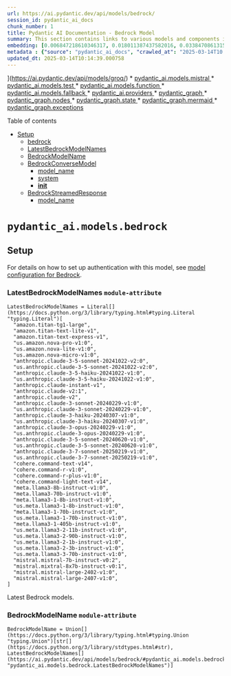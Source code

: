 ```yaml
---
url: https://ai.pydantic.dev/api/models/bedrock/
session_id: pydantic_ai_docs
chunk_number: 1
title: Pydantic AI Documentation - Bedrock Model
summary: This section contains links to various models and components in the Pydantic AI framework, including models like Mistral, Test, Function, and Fallback, as well as providers and graph-related elements.
embedding: [0.006847218610346317, 0.018011387437582016, 0.03384708613157272, -0.02219752036035061, 0.02935800887644291, 0.021357538178563118, -0.03224974498152733, -0.03472837805747986, -0.014527533203363419, 0.005146602168679237, 0.004062201362103224, -0.06449948996305466, -0.017446810379624367, -0.05067423731088638, 0.004857428837567568, 0.023120122030377388, -0.04089741408824921, 0.054557427763938904, -0.02966095320880413, 0.009184706024825573, 0.04651564732193947, -0.05428202450275421, 0.022362761199474335, -0.004389242734760046, 0.01825924962759018, 0.03191926330327988, -0.014004266820847988, 0.013329528272151947, -0.0266177449375391, 0.02004937268793583, 0.029082605615258217, -0.03756503388285637, -0.02088935300707817, -0.005260206293314695, -0.018754975870251656, -0.01879628747701645, 0.006843775976449251, -0.020118223503232002, -0.007993585430085659, 0.026727907359600067, 0.0018486457411199808, -0.03541688621044159, 0.013790829107165337, -0.0032566459849476814, -0.06229626387357712, 0.02285848744213581, -0.002168802311643958, 0.021440159529447556, 0.02831147611141205, 0.03459067642688751, -0.053786296397447586, 0.01030697487294674, -0.048829033970832825, -0.03263531252741814, 0.011167610995471478, -0.03351660072803497, -0.023849939927458763, 0.022748326882719994, 0.0224729236215353, -0.04563435539603233, -0.003607785329222679, 0.023023730143904686, -0.014513762667775154, 0.03781289607286453, 2.104523628077004e-05, -0.017240257933735847, -0.07149474322795868, -0.010155502706766129, -0.02467615157365799, 0.005776587873697281, 0.005680196452885866, 0.0315612368285656, -0.06571126729249954, -0.007311962079256773, -0.018892677500844002, -0.0393826961517334, 0.015808159485459328, 0.07948143780231476, -0.0078903092071414, -0.01960872672498226, -0.002623218111693859, 0.01242758147418499, 0.016014711931347847, -0.028724581003189087, 0.029936356469988823, -0.015381284058094025, -0.0236020777374506, -0.031671397387981415, -0.04111773893237114, -0.0025750224012881517, -0.05072931945323944, -0.07204554975032806, 0.00014878241927362978, 0.024607300758361816, 0.029302928596735, -0.02569514326751232, 0.01828679069876671, -0.03315857797861099, -0.005635443609207869, -0.01861727423965931, 0.0022101127542555332, -0.022872257977724075, -0.028449177742004395, 0.00214126193895936, 0.034150030463933945, 0.0025027289520949125, 0.05331811308860779, -0.016551747918128967, -9.811248310143128e-05, 0.0036559810396283865, -0.1335155963897705, -0.030321922153234482, 0.036986686289310455, 0.008571933023631573, -0.05042637512087822, -0.014968178234994411, -0.03186418116092682, 0.03618801757693291, -0.0050295558758080006, -0.03211204335093498, -0.01602848246693611, 0.017735984176397324, 0.03362676501274109, -0.005373809952288866, 0.011071219108998775, 0.03538934513926506, 0.007229341194033623, -0.035169024020433426, -0.058110132813453674, -0.04998572915792465, 0.007188030518591404, -0.009570270776748657, 0.0029141129925847054, -0.026576435193419456, -0.022211289033293724, 0.0016679122345522046, -0.036243095993995667, 0.015353742986917496, -0.007663101423531771, 0.019223162904381752, -0.02866950072348118, -0.01295084785670042, -0.008475542068481445, 0.01159448642283678, -0.0050949640572071075, 0.036601122468709946, -0.016179954633116722, 0.006031335797160864, -0.036683741956949234, 0.04935230314731598, 0.024634839966893196, 0.02186703495681286, -0.00768375676125288, 0.008826681412756443, -0.017116324976086617, -0.03687652572989464, 0.04728677496314049, 0.013226252049207687, 0.019443484023213387, -0.0465431846678257, 0.021371308714151382, 0.014734085649251938, -0.024607300758361816, 0.01572553813457489, -0.009184706024825573, 0.017625821754336357, -0.05006835237145424, -0.014444911852478981, -0.05290500819683075, -0.0800873264670372, 0.030569784343242645, 0.01879628747701645, -0.02866950072348118, -0.044918306171894073, 0.006509849335998297, 0.002519941655918956, -0.05530101805925369, 0.003456313628703356, -0.03406740725040436, -0.015973400324583054, 0.022211289033293724, 0.008537507615983486, -0.03649095818400383, -0.03183664008975029, 0.012689215131103992, -0.008888646960258484, -0.002370191039517522, 0.006502964533865452, 0.03351660072803497, 0.0478651225566864, 0.014403601177036762, 0.036298178136348724, 0.03395724669098854, 0.02339552529156208, 0.01679961197078228, -0.014665234833955765, 0.023698467761278152, -0.016896001994609833, 0.055273476988077164, 0.02521318756043911, -0.006785253062844276, 0.005563150160014629, 0.011319082230329514, -0.019002839922904968, -0.019884129986166954, 0.0111882658675313, -0.0572839230298996, 0.014899327419698238, -0.05827537551522255, 0.009198475629091263, 0.0157806184142828, -0.02017330378293991, -0.018245479092001915, 0.025075485929846764, 0.026961999014019966, -0.01320559624582529, -0.051280125975608826, -0.016937313601374626, 0.01590454950928688, 0.038391243666410446, -0.027636738494038582, 0.057008519768714905, 0.043816693127155304, 0.012730525806546211, -0.0022565871477127075, 0.009721742011606693, 0.03244252875447273, -0.04648810625076294, 0.0556865818798542, 0.01623503491282463, 0.020999513566493988, 0.013102320022881031, -0.015918320044875145, -0.01375640369951725, -0.024510908871889114, -0.02040739730000496, -0.010940402746200562, 0.015987170860171318, 0.0472041554749012, -0.05150044709444046, -0.03552704676985741, -0.010492872446775436, -0.023285362869501114, 0.05221649631857872, 0.03902466967701912, 0.002879687584936619, -0.004785135388374329, -0.05433710291981697, -0.007635561283677816, 0.030982891097664833, 0.05543871968984604, -0.01330887246876955, 0.0041654775850474834, -0.03621555492281914, -0.02971603348851204, -0.002797066466882825, -0.03357168287038803, -0.02858687937259674, -0.03439789265394211, -0.01020369865000248, -0.02667282521724701, 0.018369412049651146, -0.05444726720452309, -0.007318847347050905, -0.03357168287038803, -0.024331895634531975, -0.015119650401175022, -0.010417136363685131, -0.026782987639307976, -0.04679105058312416, -0.0005400489899329841, 0.024276815354824066, 0.01222102902829647, -0.042742617428302765, -0.02216997928917408, 0.015477675013244152, -0.006764597725123167, 0.004578582476824522, 0.015271122567355633, 0.027402644976973534, 0.030184220522642136, 0.03475591912865639, 0.03150615841150284, 0.04731431603431702, -0.030266841873526573, 0.03348906338214874, -0.014734085649251938, 0.004272196441888809, -0.0010310417274013162, 0.010437791235744953, 0.047396935522556305, 0.013777058571577072, 0.039547938853502274, -0.043816693127155304, 0.044092096388339996, -0.059156663715839386, 0.07612151652574539, -0.009308637119829655, 0.018782516941428185, -0.0036009002942591906, 0.04761726036667824, -0.035885073244571686, -0.01918185129761696, -0.035224102437496185, -0.012344960123300552, 0.01253085769712925, 0.00030380443786270916, -0.024689920246601105, 0.010802701115608215, -0.04621270298957825, -0.02613578923046589, 0.034177571535110474, -0.013942300342023373, -0.04610254243016243, -0.02999143861234188, -0.019705118611454964, 0.03263531252741814, -0.0028607535641640425, 0.036986686289310455, -0.0017539758700877428, -0.0111882658675313, -0.04836085066199303, 0.030679946765303612, 0.017460579052567482, -0.01396295614540577, 0.005053653847426176, -0.008585703559219837, -0.042329512536525726, -0.030982891097664833, -0.018341870978474617, 0.0008262104238383472, -0.02032477594912052, -0.010692539624869823, 0.010678769089281559, 0.012165947817265987, -0.005804128013551235, -0.00886110682040453, 0.022762097418308258, -0.015037029050290585, 0.025915466248989105, -0.024221735075116158, -0.008792256005108356, 0.0007091639563441277, 0.0059452722780406475, -0.02855934016406536, -0.02491024322807789, -0.003344430821016431, 0.021371308714151382, -0.01927824318408966, 0.02178441360592842, -0.005704294424504042, -0.007656216621398926, 0.005318729672580957, 0.0046577611938118935, -0.049875568598508835, 0.018507113680243492, 0.027457725256681442, 0.017680902034044266, -0.009873214177787304, 0.03428773209452629, -0.04169608652591705, 0.04334850609302521, -0.04400947317481041, -0.015491445548832417, 0.0064375558868050575, -0.010899092070758343, 0.010437791235744953, -0.015808159485459328, 0.010224353522062302, -0.034480515867471695, -0.006389360409229994, -0.020875582471489906, -0.004616450518369675, -0.015450134873390198, 0.006592470686882734, -0.02431812696158886, 0.002494122600182891, 0.008888646960258484, 0.012833802029490471, 0.009604696184396744, 0.02787083014845848, 0.029082605615258217, 0.011016138829290867, 0.0038040103390812874, 0.0423019714653492, 0.007945390418171883, -0.03321366012096405, 0.031974341720342636, -0.022748326882719994, 0.03249761089682579, 0.0209168940782547, -0.01960872672498226, 0.02398764155805111, -0.015160961076617241, 0.008317184634506702, 0.016303885728120804, 0.02559875324368477, 0.016551747918128967, 0.031230753287672997, 0.0431557223200798, 0.017267797142267227, -0.015505215153098106, -0.001298699527978897, -0.002946817083284259, 0.02820131555199623, -0.013439688831567764, 0.04186132550239563, 0.04483568295836449, 0.005514954682439566, -0.013777058571577072, 0.037372250109910965, -0.0171025563031435, 0.008647669106721878, -0.029550792649388313, 0.008358495309948921, -0.05433710291981697, 0.04354128986597061, 0.002155032241716981, 0.008675209246575832, 0.05367613583803177, -0.0016162741230800748, -0.10349662601947784, -0.016579288989305496, -0.014307210221886635, -0.029495712369680405, 0.050123430788517, 0.048471011221408844, -0.0758461132645607, 0.015436364337801933, -0.036353256553411484, 0.03186418116092682, 0.0035492621827870607, 0.0572839230298996, -0.01263413392007351, 0.03390216827392578, -0.02608070895075798, -0.04373406991362572, 0.03996104374527931, 0.006165595259517431, -0.024896472692489624, 0.06009303778409958, -0.009659776464104652, -0.048057906329631805, 0.0146514642983675, -0.03907975181937218, -0.0138734495267272, 0.015973400324583054, -0.04031906649470329, -0.026576435193419456, -0.041338060051202774, 0.014830476604402065, 0.0031051740515977144, 0.008220793679356575, 1.8422986613586545e-05, 0.010334515012800694, -2.156968548661098e-05, 0.07744345813989639, 0.02252800390124321, 0.041282981634140015, -0.02022838406264782, 0.021192297339439392, 0.01521604135632515, -0.039107292890548706, -0.0028865726199001074, 0.004310064483433962, -0.02999143861234188, 0.006582142785191536, -0.0012771835317835212, 0.02258308418095112, -0.063508041203022, 0.03211204335093498, -0.029908817261457443, -0.029550792649388313, -0.006695746909826994, 0.01062368880957365, -0.013061009347438812, -0.01397672574967146, -0.003501066705211997, 0.000737134600058198, 0.027788210660219193, -0.01397672574967146, -0.029468171298503876, -0.009880099445581436, 0.013067894615232944, -0.03034946136176586, 0.07017280161380768, -0.022280139848589897, -0.04073217138648033, 0.020696571096777916, 0.016703220084309578, -0.029468171298503876, 0.0011782104847952724, 0.04263245686888695, -0.017143866047263145, 0.044202256947755814, -0.003828108310699463, -0.021082134917378426, -0.02733379416167736, -0.0027351006865501404, -0.05183093249797821, -0.01602848246693611, 0.0011790711432695389, -0.001488039386458695, 0.07342256605625153, 0.030156679451465607, 0.0039038441609591246, -0.0029588660690933466, 0.03470083698630333, -0.04425733909010887, 0.04263245686888695, -0.02927538938820362, 0.026535123586654663, 0.03792305663228035, 0.027788210660219193, 0.028531799092888832, 0.02252800390124321, -0.013088549487292767, 0.021467700600624084, -0.002871081233024597, 0.007229341194033623, -0.0013400099705904722, -0.013611816801130772, -0.01181480847299099, -0.008957497775554657, -0.01915431208908558, 0.0010542789241299033, -0.031285833567380905, -0.01572553813457489, 0.0066716489382088184, -0.01638650707900524, 0.020600179210305214, -0.024868933483958244, -0.004819560796022415, -0.021137217059731483, -0.022156208753585815, 0.0005232666153460741, 0.01942971535027027, -0.03613293543457985, -0.001761721563525498, -0.0005447824951261282, -0.00953584536910057, 0.025020405650138855, -0.037675194442272186, 0.029137687757611275, 0.008468656800687313, 0.02375354990363121, 0.024373207241296768, -0.0262872613966465, 0.0010671884519979358, 0.010609918273985386, 0.03497624024748802, -0.0037764699663966894, -0.0043548173271119595, -0.052409280091524124, 0.010279434733092785, -0.0006304157432168722, -0.015160961076617241, 0.0034253306221216917, 0.02345060557126999, 0.03852894529700279, -0.00877160020172596, -0.025226958096027374, 0.01805269718170166, 0.025653833523392677, -0.04483568295836449, 0.052767302840948105, 0.019801508635282516, 0.025667604058980942, 0.003907286562025547, -0.023120122030377388, 0.0012160784099251032, -0.010038456879556179, -0.014789165928959846, -0.007800803054124117, 0.017956305295228958, -0.0013847630470991135, 0.012999043799936771, 0.016689449548721313, 0.0170061644166708, -0.01718517579138279, -0.04943492263555527, -0.03293825313448906, 0.009687316603958607, -0.008172597736120224, -0.07678248733282089, -0.002015609061345458, 0.00433416198939085, -0.021054595708847046, 0.0027798537630587816, 0.0050192284397780895, 0.013288217596709728, -0.028697041794657707, 0.004647433757781982, 0.022817177698016167, -0.008000470697879791, -0.020930662751197815, 0.056264929473400116, 0.009198475629091263, -0.04367899149656296, 0.02715478278696537, 0.01366689708083868, -0.017116324976086617, -0.007263766601681709, 0.0566229522228241, -0.024386977776885033, 0.009694201871752739, 0.02703084982931614, 0.017419269308447838, -0.0364634208381176, 0.03321366012096405, -0.028862282633781433, 0.00515348743647337, 0.016868462786078453, -0.05480528995394707, -0.03902466967701912, 0.005043325945734978, -0.031010430306196213, -0.007305076811462641, 0.01602848246693611, -0.05472267046570778, -0.011752842925488949, 0.01739172823727131, 0.03442543372511864, -0.0044787488877773285, 0.015477675013244152, -0.010802701115608215, -0.00820702314376831, 0.021798184141516685, -0.033736925572156906, 0.03932761400938034, -0.006747385021299124, 0.003955482505261898, 0.042026568204164505, 0.026452504098415375, -0.017983846366405487, 0.01774975284934044, 0.019622497260570526, -0.005260206293314695, 0.008633898571133614, -0.044808145612478256, 0.0371243879199028, 0.05249189957976341, -0.006785253062844276, -0.019044149667024612, 0.023326674476265907, -0.044918306171894073, 0.00760113587602973, -0.0013632471673190594, -0.0004974475014023483, -0.004027775954455137, -0.0022703574504703283, -0.040566932410001755, -0.007993585430085659, -0.0011386212427169085, 0.005401350557804108, -0.012351845391094685, -0.008950612507760525, -0.023106351494789124, -0.019650038331747055, 0.03172647953033447, -0.026204640045762062, 0.014568843878805637, 0.01463769469410181, -0.03434281423687935, -0.039823342114686966, 0.02756788767874241, 0.012496432289481163, 0.01790122501552105, -0.006434113718569279, 0.0060037956573069096, 0.022046048194169998, 0.006482309196144342, 0.027320023626089096, 0.029302928596735, -0.003872861387208104, 0.003220499260351062, 0.010713194496929646, -0.040153827518224716, -0.05466758832335472, 0.04750709980726242, 0.00732573214918375, 0.04830576851963997, -0.05147290974855423, 0.01144301425665617, 0.050206054002046585, -0.029413091018795967, 0.03205696493387222, 0.033406440168619156, 0.007015903480350971, 0.01304035447537899, 0.025020405650138855, -0.022486692294478416, -0.018176628276705742, 0.00016965283430181444, 0.05147290974855423, -0.030184220522642136, -0.022032277658581734, 0.015229811891913414, 0.007394582964479923, -0.1158897802233696, -0.0002941222919616848, -0.000504762923810631, -0.014665234833955765, 0.0012375942897051573, -0.02303750067949295, 0.011477439664304256, 0.012468892149627209, 0.022238830104470253, 0.01864481531083584, -0.03481099754571915, -0.013742633163928986, 0.018892677500844002, -0.01999429240822792, 0.02738887444138527, -0.006895414553582668, 0.01721271686255932, -0.0014148852787911892, 0.06108449026942253, -0.002127491869032383, 0.0027368220034986734, 0.004224000498652458, 0.011663337238132954, -0.021949656307697296, -0.007435893639922142, -0.0001712665252853185, -0.0005017506773583591, 0.0069195120595395565, -0.0004935746546834707, -0.015863239765167236, -0.019030379131436348, -0.006330837029963732, -0.005384137853980064, -0.01227610930800438, 0.003413281636312604, -0.0067404997535049915, -0.00015244011592585593, -0.05246436223387718, 0.03784043714404106, 0.0031619761139154434, 0.024400746449828148, -0.018135318532586098, -0.005683639086782932, -0.03784043714404106, -0.016124872490763664, 0.021564092487096786, -0.006719844415783882, -0.011222691275179386, 0.028807202354073524, -0.019292013719677925, -0.017143866047263145, -0.004330719355493784, 0.01125023141503334, -0.0034356582909822464, -0.004433996044099331, 0.0013744353782385588, -0.008833566680550575, 0.036270637065172195, -0.008096861653029919, -0.04690121114253998, 0.05320794880390167, -0.005105291958898306, 0.016124872490763664, 0.007057213690131903, 0.016276344656944275, -0.013136745430529118, -0.01892021857202053, -0.012386270798742771, -0.0055183968506753445, 0.0008602055022493005, -0.008578818291425705, -0.028366556391119957, -0.015835698693990707, -0.0063032968901097775, 0.021054595708847046, 0.02861442044377327, 0.006888529285788536, 0.05045391619205475, 0.025171877816319466, 0.008351610042154789, -0.028160003945231438, -0.0031774675007909536, 0.006926397327333689, 0.04048430919647217, -0.0173366479575634, 0.0052085681818425655, 0.003742044558748603, -0.0004578582593239844, -0.030514704063534737, -0.03357168287038803, -0.01205578725785017, -0.017708443105220795, 0.0073463874869048595, 0.013274447061121464, -0.0034081179182976484, 0.018754975870251656, -0.03390216827392578, 0.013322643004357815, -0.07171506434679031, -0.003869418753311038, 0.021109675988554955, 0.008420460857450962, 0.04871887341141701, 0.012179718352854252, -0.0003866406623274088, -0.00797981582581997, 1.0085576462870449e-07, -0.03423264995217323, -0.005115619394928217, 0.007621791213750839, 0.009825019165873528, 0.01641404628753662, 0.016868462786078453, -0.04081479460000992, 0.02935800887644291, -0.0057456050999462605, 0.04648810625076294, 0.0034494283609092236, -0.042770158499479294, 0.04458782076835632, 0.006062319036573172, 0.0032445972319692373, -0.055961985141038895, 0.0005452128243632615, 0.01087843719869852, -0.004564812406897545, 0.02625972032546997, 0.02306503988802433, -0.0017057802760973573, -0.005938387475907803, -0.01081647165119648, 0.030129140242934227, -0.005391023121774197, 0.02569514326751232, 0.019718889147043228, 0.015711767598986626, 0.03255268931388855, -0.033792003989219666, -0.0019433157285675406, -0.027581658214330673, 0.006847218610346317, 0.016482897102832794, 0.0037110617849975824, 0.013749518431723118, -0.033351361751556396, 0.020999513566493988, -0.00948764942586422, 0.01392164546996355, 0.003442543325945735, 0.020779192447662354, -0.03139599412679672, 0.04929722100496292, 0.026452504098415375, 0.02488270401954651, -0.06807973980903625, -0.008151942864060402, -0.00675082765519619, 0.013129860162734985, 0.020930662751197815, 0.004860871005803347, -0.017267797142267227, 0.0014527533203363419, -0.00839980598539114, -0.0092810969799757, 0.009260441176593304, 0.0029588660690933466, 0.026865608990192413, 0.011215806007385254, 0.00234609330072999, -0.0033375457860529423, -0.03136845678091049, -0.022252600640058517, -0.0073463874869048595, -0.016882233321666718, 0.01838318072259426, 0.0431557223200798, 0.01520227175205946, -0.01099548302590847, 0.027857061475515366, -0.006592470686882734, 0.03368184342980385, -0.000954445160459727, -0.017598282545804977, -0.002067247172817588, 0.002812557853758335, -0.04288031905889511, 0.03748241066932678, 0.008509967476129532, 0.02933046966791153, -0.0004978778306394815, -0.004368587397038937, -0.0020655260886996984, -0.06356312334537506, -0.01047221664339304, 0.014582613483071327, -0.019884129986166954, 0.023106351494789124, -0.001049115089699626, 0.008709634654223919, 0.02145393006503582, -0.02017330378293991, 0.05543871968984604, 0.015615376643836498, -0.015863239765167236, -0.008936842903494835, -0.008172597736120224, 0.01556029636412859, -0.005112176761031151, 0.03574737161397934, 0.06306739151477814, 0.020958203822374344, -0.016606830060482025, -0.046295322477817535, -0.01713009551167488, 0.06345295906066895, 0.011539405211806297, -0.013288217596709728, 0.040594469755887985, -0.024304356426000595, 0.0004171932232566178, -0.010210583917796612, 0.030569784343242645, 0.015381284058094025, -0.0035165580920875072, 0.01894775778055191, 0.015160961076617241, -0.015808159485459328, 0.003645653370767832, -0.014073117636144161, 0.01879628747701645, -0.03398478776216507, 0.03541688621044159, -0.014527533203363419, -0.017680902034044266, 0.029578331857919693, -0.002454533474519849, -0.021206067875027657, -0.019594956189393997, -0.01351542491465807, -0.009818133898079395, 0.03439789265394211, 0.0048471009358763695, -0.04208165034651756, 0.042384594678878784, 0.009646006859838963, -0.038115840405225754, -0.0092810969799757, -0.006771482992917299, 0.04563435539603233, -0.015133420936763287, -0.02291356772184372, 0.016331424936652184, -0.021192297339439392, 0.010424021631479263, -0.03247006982564926, -0.04221935197710991, 0.005965927615761757, 0.011821693740785122, -0.034508053213357925, 0.008627013303339481, -0.030129140242934227, -0.043073102831840515, 0.03387462720274925, 0.008737174794077873, -0.0061242845840752125, -0.02068280056118965, 0.01629011519253254, 0.018782516941428185, -0.004812675528228283, 0.01412819791585207, 0.04646056517958641, 0.03318611904978752, 0.03224974498152733, 0.05695343762636185, 0.0037764699663966894, -0.02766427770256996, 0.004767922684550285, 0.0304320827126503, -0.01186300441622734, 0.013088549487292767, 0.013701322488486767, 0.04293540120124817, 0.04114528000354767, 0.004788578022271395, -0.0024063377641141415, 0.03139599412679672, -0.009825019165873528, 0.012654789723455906, -0.0021842936985194683, 0.028366556391119957, 0.02211489900946617, 0.007387698162347078, -0.009040119126439095, -0.026218410581350327, 0.048443470150232315, 0.0182317104190588, 0.009646006859838963, 0.010809586383402348, 0.03464575484395027, 0.013508540578186512, 0.0005662983749061823, -0.0025130566209554672, -0.01674453169107437, 0.04257737472653389, 0.004977917764335871, -0.0016696335515007377, 0.028862282633781433, 0.019168080762028694, -0.020834272727370262, -0.01820416934788227, -0.01677207089960575, -0.01810777746140957, -0.02106836624443531, 0.0029605873860418797, -0.019526105374097824, -0.01659305952489376, -0.012716755270957947, -0.0036422109697014093, -0.011532519944012165, -0.011911200359463692, -0.003580245189368725, 0.0028073941357433796, 0.002098230179399252, -0.025529902428388596, -0.009260441176593304, 0.024813853204250336, 0.016964852809906006, -0.0197877399623394, -0.0019123328384011984, -0.00032962352270260453, -0.033131036907434464, 0.03332382068037987, 0.02186703495681286, -0.010107307694852352, -0.001446728827431798, -0.025708913803100586, 0.005156930070370436, 0.010224353522062302, -0.009811248630285263, 0.025378430262207985, -0.002414944116026163, -0.061690375208854675, 0.013721978291869164, 0.027264943346381187, 0.0021051152143627405, 0.01641404628753662, 0.020820502191781998, 0.0014226310886442661, -0.0028728025499731302, 0.03643587976694107, 0.010148617438971996, -0.013694437220692635, 0.03395724669098854, 0.020393626764416695, 0.020517557859420776, 0.005838553421199322, 0.015436364337801933, -0.009343062527477741, -0.0021481469739228487, 0.07336748391389847, 0.004805790726095438, 0.01730910874903202, -0.012565283104777336, -0.021385079249739647, 0.00356991752050817, 0.010720079764723778, 0.04753463715314865, 0.050949640572071075, -0.040539391338825226, 0.025144336745142937, 0.005773145239800215, 0.019567416980862617, 0.004812675528228283, -0.010382710956037045, 0.00039524701423943043, -0.018686125054955482, -0.007112294435501099, -0.014747856184840202, -0.017818603664636612, -0.010389596223831177, 4.972861643182114e-05, -0.003542377147823572, 0.01820416934788227, -0.002266914816573262, -0.019195621833205223, -0.057063598185777664, -0.005976255051791668, -0.014141968451440334, 0.007821458391845226, 0.013240021653473377, 0.01685469225049019, -0.010905977338552475, -0.006998690776526928, 0.001206611399538815, -0.008957497775554657, -0.013845909386873245, 0.026865608990192413, -0.02718232199549675, -0.004812675528228283, 0.015257352031767368, 0.02160540223121643, 0.021798184141516685, 0.01087843719869852, 0.008468656800687313, 0.002597399055957794, -0.08438362181186676, -0.001370132202282548, 0.012875111773610115, -0.016427816823124886, -0.0018813499482348561, 0.009143395349383354, -0.005239550955593586, -0.02488270401954651, 0.0016894281143322587, 0.003693849081173539, -0.019016608595848083, -0.01377017330378294, -0.001007804530672729, 0.02521318756043911, 0.01841072179377079, -0.01385967992246151, -0.013818369247019291, 0.025887925177812576, 0.007477204315364361, -0.00990763958543539, -0.01412819791585207, 0.0007349830120801926, -0.005731834564357996, -0.014052461832761765, -0.00881979614496231, 0.023133890703320503, 0.02623218111693859, -0.0278432909399271, -0.0037661425303667784, -0.05838553607463837, 0.011532519944012165, -0.020903123542666435, -0.04478060454130173, -0.0010560001246631145, -0.0353342667222023, -0.01659305952489376, 0.006434113718569279, 0.0005916871596127748, 0.0038349933456629515, -0.0044684214517474174, 0.008723405189812183, 0.0359952338039875, 0.0011024745181202888, 0.08377773314714432, 0.007573595270514488, -0.015298662707209587, -0.022968649864196777, -0.011401703581213951, -0.017735984176397324, 0.003910729195922613, 0.01808023825287819, -0.01695108413696289, -0.01613864302635193, -0.007738837506622076, 0.040236447006464005, 0.016372736543416977, 0.007174260448664427, 0.019347093999385834, -0.011023024097084999, 0.03219466656446457, 0.01644158735871315, 0.043844230473041534, 0.037730276584625244, 0.031203212216496468, 0.025612521916627884, 0.011133185587823391, -0.03511394187808037, -0.0025164992548525333, -0.015642916783690453, 0.0006678533973172307, 0.005835110787302256, 0.039162375032901764, 0.03965809941291809, -0.032745473086833954, -0.024015182629227638, -0.022486692294478416, 0.028091153129935265, -0.017143866047263145, 0.000552097917534411, -0.0057662599720060825, -0.012744295410811901, 0.017804834991693497, -0.01909922994673252, 0.03907975181937218, 0.017956305295228958, -0.020696571096777916, -0.016964852809906006, -0.014802936464548111, 0.0157806184142828, -0.01320559624582529, -0.0066647641360759735, -0.006878201849758625, 0.012441352009773254, -0.007539169862866402, 0.010038456879556179, -0.005432333331555128, -0.016703220084309578, 0.0031327144242823124, -0.025791535153985023, -0.002277242485433817, 0.04500092566013336, 0.010238124057650566, 0.02416665479540825, -0.010899092070758343, 0.008448000997304916, -0.006379032973200083, 0.0001713741075946018, -0.0016352081438526511, -0.05254698172211647, 0.016276344656944275, 0.004630220588296652, 0.004705956671386957, 0.024221735075116158, -0.0091158552095294, 0.0069367247633636, -0.0024889588821679354, -0.0075804805383086205, 0.0044787488877773285, -0.007449663709849119, -0.007986700162291527, -0.012462006881833076, 0.01377017330378294, 0.04354128986597061, -0.0057559325359761715, -0.015463904477655888, -0.004595795180648565, 0.026535123586654663, -0.02646627277135849, -0.025295808911323547, -0.009157164953649044, -0.011208920739591122, -0.029550792649388313, 0.011036793701350689, 0.04329342395067215, 0.0170061644166708, -0.008172597736120224, 0.024373207241296768, 0.025350889191031456, 0.026755446568131447, -0.005112176761031151, 0.022610625252127647, 0.0227070152759552, 0.024717461317777634, 0.037317171692848206, -0.004802348092198372, -0.044202256947755814, 0.02291356772184372, -0.043431125581264496, 0.017460579052567482, 0.024607300758361816, -0.02234899066388607, -0.014376061037182808, 0.02894490398466587, 0.014761625789105892, 0.012372501194477081, 0.018878906965255737, 0.018162859603762627, 0.01133973803371191, -0.00732573214918375, -0.010444676503539085, 0.029853735119104385, -0.033351361751556396, -0.041723623871803284, 0.011739073321223259, -0.006131169851869345, 0.01206955686211586, -0.009453224018216133, 0.026934459805488586, 0.018837597221136093, -0.014011151157319546, -0.009081429801881313, 0.0019278242252767086, -0.0013821811880916357, -0.009976490400731564, 0.0158770103007555, 0.0072431112639606, -0.014114427380263805, -0.0118010388687253, -0.008124402724206448, -0.014899327419698238, -0.0018882349831983447, -0.04469798132777214, 0.0467359684407711, 0.017240257933735847, 0.01608356274664402, 0.001771188573911786, 0.011023024097084999, 0.025075485929846764, -0.005322171840816736, -0.02444205805659294, 0.016193723306059837, -0.033103495836257935, 0.014197048731148243, -0.028889823704957962, -0.00477480748668313, 0.009315522387623787, 0.010059111751616001, 0.009721742011606693, -0.04109019786119461, 0.024717461317777634, -0.05116996541619301, -0.028889823704957962, -0.031258292496204376, -0.007291306741535664, 0.016551747918128967, -0.01638650707900524, -0.035967692732810974, 0.02738887444138527, 0.023023730143904686, -0.013914760202169418, -0.02720986306667328, -0.006630338728427887, 0.002332323230803013, -0.0032050078734755516, -0.01838318072259426, -0.01517473068088293, 0.03863910585641861, -0.0025578096974641085, -0.015257352031767368, 0.008633898571133614, -0.017598282545804977, 0.0262872613966465, -0.010864666663110256, -0.019347093999385834, 0.010630574077367783, -0.00545987393707037, -0.024373207241296768, -0.009721742011606693, 0.0014080002438277006, 0.027760669589042664, -0.0037386021576821804, 0.017970075830817223, -0.03577490895986557, 0.004220558330416679, -0.024386977776885033, -0.014913097955286503, 0.001460499013774097, 0.010720079764723778, -0.00851685181260109, 0.0037936826702207327, 0.016069792211055756, 0.021646711975336075, -0.018837597221136093, -0.022789636626839638, 0.01613864302635193, 0.016992393881082535, 0.017584512010216713, -0.0028762449510395527, -0.004802348092198372, 0.018837597221136093, 0.03186418116092682, -0.00255092466250062, -0.005232665687799454, -0.03387462720274925, 0.006144939921796322, 0.00887487642467022, 0.010513527318835258, 0.036353256553411484, -0.0037351595237851143, -0.002688626293092966, 0.017240257933735847, 0.009604696184396744, 0.006857546512037516, -0.006010680925101042, -0.0014828755520284176, 0.03244252875447273, 0.004681859165430069, -0.002142983255907893, 0.0022066703531891108, 0.029826195910573006, -0.004816118162125349, -0.007015903480350971, 0.018190398812294006, 0.016785841435194016, -0.02339552529156208, 0.0010955893667414784, -0.017075015231966972, 0.01278560608625412, -0.006716402247548103, 0.0005977115943096578, -0.00892307236790657, 0.039134833961725235, -0.012358730658888817, 0.015436364337801933, 0.023230282589793205, -0.03365430235862732, 0.009990260936319828, -0.03423264995217323, -0.00990763958543539, -0.008744060061872005, -0.022128669545054436, -0.03387462720274925, 0.021619172766804695, 0.022569313645362854, 0.03136845678091049, 0.0072431112639606, -0.020517557859420776, 0.00016126164700835943, -0.05039883404970169, -0.005776587873697281, 0.01871366612613201, -0.007249996531754732, 0.012014476582407951, -0.035885073244571686, 0.004041546024382114, 0.018933989107608795, -0.006960822734981775, 0.04574451595544815, 0.030101599171757698, -0.025640062987804413, -0.031754020601511, -0.068410225212574, -0.03888696804642677, 0.0007797360885888338, -0.004196460358798504, -0.015629146248102188, -0.006702631711959839, -0.0002300049236509949, 0.028476718813180923, -0.031203212216496468, -0.030184220522642136, -0.00540823582559824, -0.030129140242934227, 0.01595963165163994, -0.019168080762028694, -0.011415474116802216, -0.019030379131436348, 0.021164756268262863, 0.030927808955311775, -0.010251893661916256, 0.026521354913711548, 0.016606830060482025, 0.02035231702029705, 0.03869418799877167, 0.019925441592931747, 0.011325967498123646, 0.003714504186064005, 0.000946699408814311, 0.008792256005108356, -0.006272314116358757, -0.0170061644166708, -0.030900269746780396, 0.028531799092888832, -0.021729333326220512, -0.01864481531083584, 0.025846615433692932, 0.005525282118469477, -0.016896001994609833, 0.02610824815928936, 0.014568843878805637, 0.04579959809780121, -0.05871601775288582, 0.005759375169873238, -0.0034528709948062897, -0.0018899563001468778, 0.008131287060678005, 0.007194915786385536, 0.017474349588155746, 0.008275873959064484, -0.015794388949871063, 0.018066467717289925, -0.0025887927040457726, 0.0018779074307531118, -0.017295338213443756, -0.013315757736563683, 0.03866664692759514, 0.021646711975336075, -0.043816693127155304, 0.0022961765062063932, -0.02258308418095112, 0.010327629745006561, 0.039189912378787994, -0.01605602167546749, -0.005494299344718456, 0.013839024119079113, 0.013088549487292767, 0.008950612507760525, 0.0037110617849975824, -0.02756788767874241, -0.005811013281345367, -0.0017815162427723408, 0.028146235272288322, 0.009928295388817787, -0.008034896105527878, -0.01927824318408966, -0.003017389215528965, -0.010045341216027737, -0.0052085681818425655, 0.00856504775583744, 0.006585585419088602, -0.00652706203982234, 0.021013284102082253, -0.010107307694852352, 0.015147190541028976, 0.030955350026488304, 0.02822885476052761, -0.007807688321918249, 0.012909537181258202, 0.03717947006225586, -0.016193723306059837, 0.014830476604402065, -0.032001882791519165, 0.0013675503432750702, -0.0012668559793382883, 0.002371912356466055, -0.027678048238158226, 0.030652405694127083, -0.0039451546035707, 0.022968649864196777, 0.018686125054955482, -0.021192297339439392, 0.0006274035549722612, 0.0011171053629368544, 0.021343769505620003, -0.00608641654253006, 0.034508053213357925, -0.0035492621827870607, 0.01864481531083584, -0.01925070211291313, -0.017446810379624367, -0.010334515012800694, 0.015863239765167236, -0.013797713443636894, 0.03244252875447273, -0.024207964539527893, -0.015312433242797852, -0.0024235504679381847, -0.032414987683296204, -0.0037764699663966894, 0.0003543668135534972, 0.00990763958543539, -0.003952039871364832]
metadata : {"source": "pydantic_ai_docs", "crawled_at": "2025-03-14T10:14:39.000758", "url_path": "/api/models/bedrock/", "chunk_size": 4478}
updated_dt: 2025-03-14T10:14:39.000758
---
```

](https://ai.pydantic.dev/api/models/groq/)
    * [ pydantic_ai.models.mistral  ](https://ai.pydantic.dev/api/models/mistral/)
    * [ pydantic_ai.models.test  ](https://ai.pydantic.dev/api/models/test/)
    * [ pydantic_ai.models.function  ](https://ai.pydantic.dev/api/models/function/)
    * [ pydantic_ai.models.fallback  ](https://ai.pydantic.dev/api/models/fallback/)
    * [ pydantic_ai.providers  ](https://ai.pydantic.dev/api/providers/)
    * [ pydantic_graph  ](https://ai.pydantic.dev/api/pydantic_graph/graph/)
    * [ pydantic_graph.nodes  ](https://ai.pydantic.dev/api/pydantic_graph/nodes/)
    * [ pydantic_graph.state  ](https://ai.pydantic.dev/api/pydantic_graph/state/)
    * [ pydantic_graph.mermaid  ](https://ai.pydantic.dev/api/pydantic_graph/mermaid/)
    * [ pydantic_graph.exceptions  ](https://ai.pydantic.dev/api/pydantic_graph/exceptions/)


Table of contents 
  * [ Setup  ](https://ai.pydantic.dev/api/models/bedrock/#setup)
    * [ bedrock  ](https://ai.pydantic.dev/api/models/bedrock/#pydantic_ai.models.bedrock)
    * [ LatestBedrockModelNames  ](https://ai.pydantic.dev/api/models/bedrock/#pydantic_ai.models.bedrock.LatestBedrockModelNames)
    * [ BedrockModelName  ](https://ai.pydantic.dev/api/models/bedrock/#pydantic_ai.models.bedrock.BedrockModelName)
    * [ BedrockConverseModel  ](https://ai.pydantic.dev/api/models/bedrock/#pydantic_ai.models.bedrock.BedrockConverseModel)
      * [ model_name  ](https://ai.pydantic.dev/api/models/bedrock/#pydantic_ai.models.bedrock.BedrockConverseModel.model_name)
      * [ system  ](https://ai.pydantic.dev/api/models/bedrock/#pydantic_ai.models.bedrock.BedrockConverseModel.system)
      * [ __init__  ](https://ai.pydantic.dev/api/models/bedrock/#pydantic_ai.models.bedrock.BedrockConverseModel.__init__)
    * [ BedrockStreamedResponse  ](https://ai.pydantic.dev/api/models/bedrock/#pydantic_ai.models.bedrock.BedrockStreamedResponse)
      * [ model_name  ](https://ai.pydantic.dev/api/models/bedrock/#pydantic_ai.models.bedrock.BedrockStreamedResponse.model_name)


# `pydantic_ai.models.bedrock`
## Setup
For details on how to set up authentication with this model, see [model configuration for Bedrock](https://ai.pydantic.dev/models/#bedrock).
###  LatestBedrockModelNames `module-attribute`
```
LatestBedrockModelNames = Literal[](https://docs.python.org/3/library/typing.html#typing.Literal "typing.Literal")[
  "amazon.titan-tg1-large",
  "amazon.titan-text-lite-v1",
  "amazon.titan-text-express-v1",
  "us.amazon.nova-pro-v1:0",
  "us.amazon.nova-lite-v1:0",
  "us.amazon.nova-micro-v1:0",
  "anthropic.claude-3-5-sonnet-20241022-v2:0",
  "us.anthropic.claude-3-5-sonnet-20241022-v2:0",
  "anthropic.claude-3-5-haiku-20241022-v1:0",
  "us.anthropic.claude-3-5-haiku-20241022-v1:0",
  "anthropic.claude-instant-v1",
  "anthropic.claude-v2:1",
  "anthropic.claude-v2",
  "anthropic.claude-3-sonnet-20240229-v1:0",
  "us.anthropic.claude-3-sonnet-20240229-v1:0",
  "anthropic.claude-3-haiku-20240307-v1:0",
  "us.anthropic.claude-3-haiku-20240307-v1:0",
  "anthropic.claude-3-opus-20240229-v1:0",
  "us.anthropic.claude-3-opus-20240229-v1:0",
  "anthropic.claude-3-5-sonnet-20240620-v1:0",
  "us.anthropic.claude-3-5-sonnet-20240620-v1:0",
  "anthropic.claude-3-7-sonnet-20250219-v1:0",
  "us.anthropic.claude-3-7-sonnet-20250219-v1:0",
  "cohere.command-text-v14",
  "cohere.command-r-v1:0",
  "cohere.command-r-plus-v1:0",
  "cohere.command-light-text-v14",
  "meta.llama3-8b-instruct-v1:0",
  "meta.llama3-70b-instruct-v1:0",
  "meta.llama3-1-8b-instruct-v1:0",
  "us.meta.llama3-1-8b-instruct-v1:0",
  "meta.llama3-1-70b-instruct-v1:0",
  "us.meta.llama3-1-70b-instruct-v1:0",
  "meta.llama3-1-405b-instruct-v1:0",
  "us.meta.llama3-2-11b-instruct-v1:0",
  "us.meta.llama3-2-90b-instruct-v1:0",
  "us.meta.llama3-2-1b-instruct-v1:0",
  "us.meta.llama3-2-3b-instruct-v1:0",
  "us.meta.llama3-3-70b-instruct-v1:0",
  "mistral.mistral-7b-instruct-v0:2",
  "mistral.mixtral-8x7b-instruct-v0:1",
  "mistral.mistral-large-2402-v1:0",
  "mistral.mistral-large-2407-v1:0",
]

```

Latest Bedrock models.
###  BedrockModelName `module-attribute`
```
BedrockModelName = Union[](https://docs.python.org/3/library/typing.html#typing.Union "typing.Union")[str[](https://docs.python.org/3/library/stdtypes.html#str), LatestBedrockModelNames[](https://ai.pydantic.dev/api/models/bedrock/#pydantic_ai.models.bedrock.LatestBedrockModelNames "pydantic_ai.models.bedrock.LatestBedrockModelNames")]